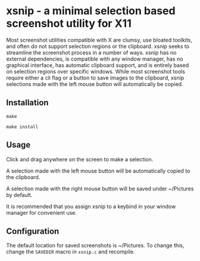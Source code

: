 # xsnip - a minimal selection based screenshot utility for X11
Most screenshot utilities compatible with X are clumsy, use bloated toolkits, and often do not support selection regions or the clipboard. xsnip seeks to streamline the screenshot process in a number of ways. xsnip has no external dependencies, is compatible with any window manager, has no graphical interface, has automatic clipboard support, and is entirely based on selection regions over specific windows. While most screenshot tools require either a cli flag or a button to save images to the clipboard, xsnip selections made with the left mouse button will automatically be copied.

## Installation
`make`

`make install` 

## Usage
Click and drag anywhere on the screen to make a selection.

A selection made with the left mouse button will be automatically copied to the clipboard.

A selection made with the right mouse button will be saved under ~/Pictures by default.

It is recommended that you assign xsnip to a keybind in your window manager for convenient use.

## Configuration
The default location for saved screenshots is ~/Pictures. To change this, change the `SAVEDIR` macro in `xsnip.c` and recompile.

